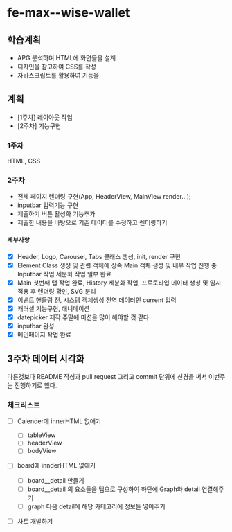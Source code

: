 # fe-max--wise-wallet

## 학습계획
- APG 분석하며 HTML에 화면들을 설계
- 디자인을 참고하여 CSS를 작성
- 자바스크립트를 활용하여 기능을 
## 계획
- [1주차] 레이아웃 작업
- [2주차] 기능구현
### 1주차
HTML, CSS
### 2주차
- 전체 페이지 렌더링 구현(App, HeaderView, MainView render...);
- inputbar 입력기능 구현
- 제출하기 버튼 활성화 기능추가
- 제출한 내용을 바탕으로 기존 데이터를 수정하고 렌더링하기
#### 세부사항
- [x] Header, Logo, Carousel, Tabs 클래스 생성, init, render 구현
- [x] Element Class 생성 및 관련 객체에 상속 Main 객체 생성 및 내부 작업 진행 중 Inputbar 작업 세분화 작업 일부 완료
- [x] Main 첫번째 탭 작업 완료, History 세분화 작업, 프로토타입 데이터 생성 및 임시적용 후 렌더링 확인, SVG 분리
- [x] 이벤트 핸들링 전, 시스템 객체생성 전역 데이터인 current 입력
- [x] 캐러셀 기능구현, 애니메이션
- [x] datepicker 제작 주말에 미션을 많이 해야할 것 같다
- [x] inputbar 완성
- [x] 메인페이지 작업 완료

## 3주차 데이터 시각화
다른것보다 README 작성과 pull request 그리고 commit 단위에 신경을 써서 이번주는 진행하기로 했다.
### 체크리스트
- [ ] Calender에 innerHTML 없애기
  - [ ] tableView
  - [ ] headerView
  - [ ] bodyView
- [ ] board에 innderHTML 없애기
  - [ ] board__detail 만들기
  - [ ] board__detail 의 요소들을 탭으로 구성하여 하단에 Graph와 detail 연결해주기
  - [ ] graph 다음 detail에 해당 카테고리에 정보들 넣어주기
- [ ] 차트 개발하기

